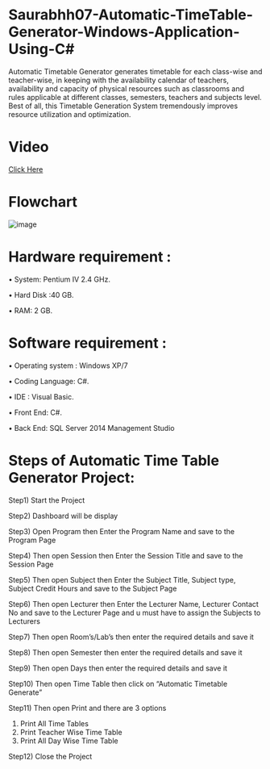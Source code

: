 # Saurabhh07-Automatic-TimeTable-Generator-Windows-Application-Using-C#
Automatic Timetable Generator generates timetable for each class-wise and teacher-wise, in keeping with the availability calendar of teachers, availability and capacity of physical resources such as classrooms and rules applicable at different classes, semesters, teachers and subjects level. Best of all, this Timetable Generation System tremendously improves resource utilization and optimization. 

# Video 
[Click Here](https://github.com/Saurabhh07/Saurabhh07-Automatic-TimeTable-Generator-Windows-Application-Using-C/blob/master/Video/Automatic%20TimeTable%20Generator.mkv)

# Flowchart
![image](https://user-images.githubusercontent.com/93697559/215261648-7526c503-53f0-4452-b4bc-df0aea49874e.png)

# Hardware requirement : 
• System: Pentium IV 2.4 GHz.

• Hard Disk :40 GB. 

• RAM: 2 GB. 

# Software requirement : 
• Operating system : Windows XP/7 

• Coding Language: C#. 

• IDE : Visual Basic. 

• Front End: C#. 

• Back End: SQL Server 2014 Management Studio

# Steps of Automatic Time Table Generator Project:
Step1) Start the Project

Step2) Dashboard will be display

Step3) Open Program then Enter the Program Name and save to the Program Page

Step4) Then open Session then Enter the Session Title and save to the Session Page

Step5) Then open Subject then Enter the Subject Title, Subject type, Subject Credit Hours and save to the 
Subject Page

Step6) Then open Lecturer then Enter the Lecturer Name, Lecturer Contact No and save to the Lecturer Page
and u must have to assign the Subjects to Lecturers

Step7) Then open Room’s/Lab’s then enter the required details and save it

Step8) Then open Semester then enter the required details and save it

Step9) Then open Days then enter the required details and save it

Step10) Then open Time Table then click on “Automatic Timetable Generate”

Step11) Then open Print and there are 3 options 
  1) Print All Time Tables 
  2) Print Teacher Wise Time Table 
  3) Print All Day Wise Time Table

Step12) Close the Project

